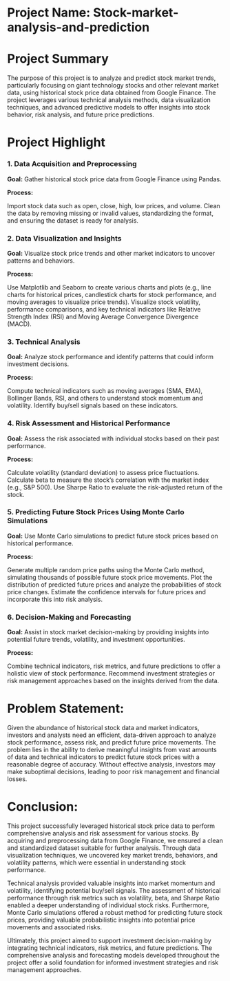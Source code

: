 # Project Name: Stock-market-analysis-and-prediction

# Project Summary

The purpose of this project is to analyze and predict stock market trends, particularly focusing on giant technology stocks and other relevant market data, using historical stock price data obtained from Google Finance. The project leverages various technical analysis methods, data visualization techniques, and advanced predictive models to offer insights into stock behavior, risk analysis, and future price predictions.

# Project Highlight

### 1. Data Acquisition and Preprocessing

   **Goal:** Gather historical stock price data from Google Finance using Pandas.
   
   **Process:**
   
   Import stock data such as open, close, high, low prices, and volume.
   Clean the data by removing missing or invalid values, standardizing the format, and ensuring the dataset is ready for analysis.

### 2. Data Visualization and Insights

   **Goal:** Visualize stock price trends and other market indicators to uncover patterns and behaviors.
   
   **Process:**
   
   Use Matplotlib and Seaborn to create various charts and plots (e.g., line charts for historical prices, candlestick charts for stock performance, and moving averages to visualize price trends).
   Visualize stock volatility, performance comparisons, and key technical indicators like Relative Strength Index (RSI) and Moving Average Convergence Divergence (MACD).

### 3. Technical Analysis

   **Goal:** Analyze stock performance and identify patterns that could inform investment decisions.
   
   **Process:**
   
   Compute technical indicators such as moving averages (SMA, EMA), Bollinger Bands, RSI, and others to understand stock momentum and volatility.
   Identify buy/sell signals based on these indicators.

### 4. Risk Assessment and Historical Performance

   **Goal:** Assess the risk associated with individual stocks based on their past performance.
   
   **Process:**
   
   Calculate volatility (standard deviation) to assess price fluctuations.
   Calculate beta to measure the stock’s correlation with the market index (e.g., S&P 500).
   Use Sharpe Ratio to evaluate the risk-adjusted return of the stock.

### 5. Predicting Future Stock Prices Using Monte Carlo Simulations

   **Goal:** Use Monte Carlo simulations to predict future stock prices based on historical performance.
   
   **Process:**
   
   Generate multiple random price paths using the Monte Carlo method, simulating thousands of possible future stock price movements.
   Plot the distribution of predicted future prices and analyze the probabilities of stock price changes.
   Estimate the confidence intervals for future prices and incorporate this into risk analysis.

### 6. Decision-Making and Forecasting

   **Goal:** Assist in stock market decision-making by providing insights into potential future trends, volatility, and investment opportunities.
   
   **Process:**
   
   Combine technical indicators, risk metrics, and future predictions to offer a holistic view of stock performance.
   Recommend investment strategies or risk management approaches based on the insights derived from the data.

# Problem Statement:

Given the abundance of historical stock data and market indicators, investors and analysts need an efficient, data-driven approach to analyze stock performance, assess risk, and predict future price movements. The problem lies in the ability to derive meaningful insights from vast amounts of data and technical indicators to predict future stock prices with a reasonable degree of accuracy. Without effective analysis, investors may make suboptimal decisions, leading to poor risk management and financial losses.

# Conclusion:

This project successfully leveraged historical stock price data to perform comprehensive analysis and risk assessment for various stocks. By acquiring and preprocessing data from Google Finance, we ensured a clean and standardized dataset suitable for further analysis. Through data visualization techniques, we uncovered key market trends, behaviors, and volatility patterns, which were essential in understanding stock performance.

Technical analysis provided valuable insights into market momentum and volatility, identifying potential buy/sell signals. The assessment of historical performance through risk metrics such as volatility, beta, and Sharpe Ratio enabled a deeper understanding of individual stock risks. Furthermore, Monte Carlo simulations offered a robust method for predicting future stock prices, providing valuable probabilistic insights into potential price movements and associated risks.

Ultimately, this project aimed to support investment decision-making by integrating technical indicators, risk metrics, and future predictions. The comprehensive analysis and forecasting models developed throughout the project offer a solid foundation for informed investment strategies and risk management approaches.

